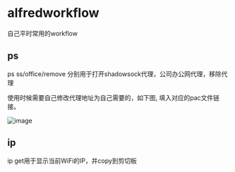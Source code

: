 # alfredworkflow
自己平时常用的workflow

## ps

ps ss/office/remove 分别用于打开shadowsock代理，公司办公网代理，移除代理

使用时候需要自己修改代理地址为自己需要的，如下图, 填入对应的pac文件链接。

![image](https://cloud.githubusercontent.com/assets/1309744/23600720/f5beca0e-0282-11e7-99c1-b605a5b2ba2c.png)


## ip

ip get用于显示当前WiFi的IP，并copy到剪切板
